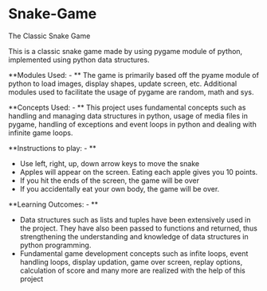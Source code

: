 # Snake-Game
The Classic Snake Game

This is a classic snake game made by using pygame module of python, implemented using python data structures.

**Modules Used: - **
The game is primarily based off the pyame module of python to load images, display shapes, update screen, etc. Additional modules used to facilitate the usage of pygame are random, math and sys.

**Concepts Used: - **
This project uses fundamental concepts such as handling and managing data structures in python, usage of media files in pygame, handling of exceptions and event loops in python and dealing with infinite game loops.

**Instructions to play: - **
 - Use left, right, up, down arrow keys to move the snake
 - Apples will appear on the screen. Eating each apple gives you 10 points.
 - If you hit the ends of the screen, the game will be over
 - If you accidentally eat your own body, the game will be over.

**Learning Outcomes: - **
 - Data structures such as lists and tuples have been extensively used in the project. They have also been passed to functions and returned, thus strengthening the understanding and knowledge of data structures in python programming.
 - Fundamental game development concepts such as infite loops, event handling loops, display updation, game over screen, replay options, calculation of score and many more are realized with the help of this project
